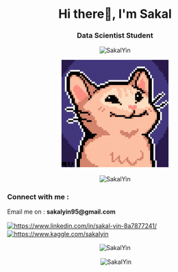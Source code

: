 

<h1 align="center">Hi there👋, I'm Sakal</h1>
<h3 align="center">Data Scientist Student</h3>

<p align="center"> <img src="https://komarev.com/ghpvc/?username=SakalYin&label=Profile%20views&color=brightgreen" alt="SakalYin" /> </p>

<p align="center">
  <img src="https://github.com/SakalYin/SakalYin/blob/main/pop-pop-cat.gif" alt="pop-pop-cat" width="250">
</p>

<p align="center"><img align="center" src="https://github-readme-streak-stats.herokuapp.com/?user=SakalYin&" alt="SakalYin" /></p>


<h3 align="left">Connect with me :</h3>
<p></p>Email me on : <b>sakalyin95@gmail.com</b><p>

<p align="left">
<a href="https://www.linkedin.com/in/sakal-yin-8a7877241/" target="blank"><img align="center" src="https://raw.githubusercontent.com/rahuldkjain/github-profile-readme-generator/master/src/images/icons/Social/linked-in-alt.svg" alt="https://www.linkedin.com/in/sakal-yin-8a7877241/" height="30" width="40" /></a>
<a href="https://www.kaggle.com/sakalyin" target="blank"><img align="center" src="https://raw.githubusercontent.com/rahuldkjain/github-profile-readme-generator/master/src/images/icons/Social/kaggle.svg" alt="https://www.kaggle.com/sakalyin" height="30" width="40" /></a>
</p>

<p align="center"><img align="center" src="https://github-readme-stats.vercel.app/api/top-langs?username=SakalYin&show_icons=true&locale=en&layout=compact" alt="SakalYin" /></p>

<p align="center">&nbsp;<img align="center" src="https://github-readme-stats.vercel.app/api?username=SakalYin&show_icons=true&locale=en" alt="SakalYin" /></p>

